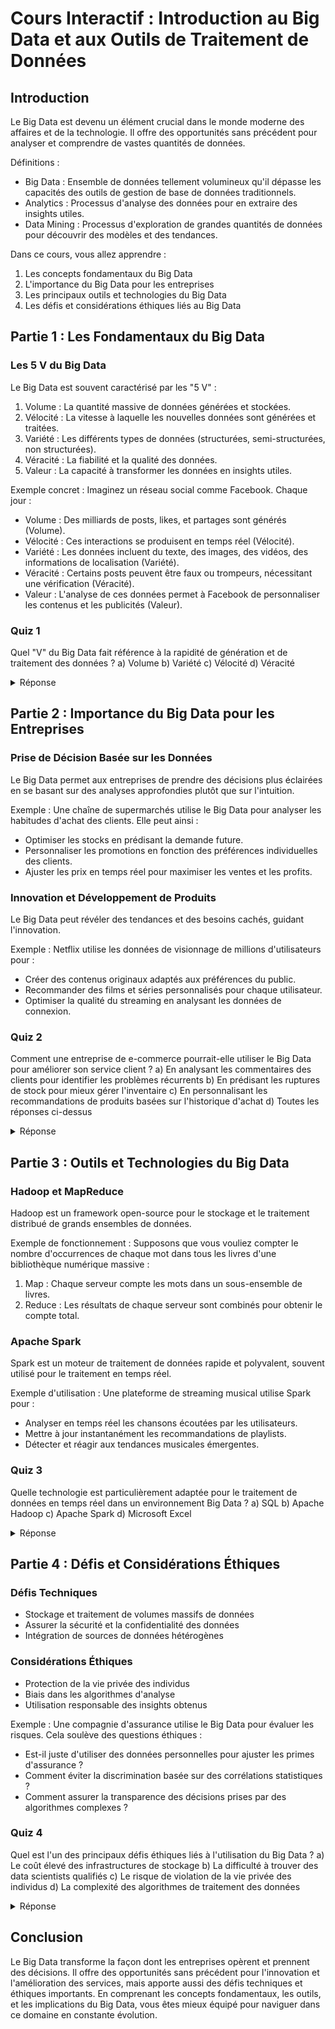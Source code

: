 # Cours Interactif : Introduction au Big Data et aux Outils de Traitement de Données

## Introduction

Le Big Data est devenu un élément crucial dans le monde moderne des affaires et de la technologie. Il offre des opportunités sans précédent pour analyser et comprendre de vastes quantités de données.

Définitions :
- Big Data : Ensemble de données tellement volumineux qu'il dépasse les capacités des outils de gestion de base de données traditionnels.
- Analytics : Processus d'analyse des données pour en extraire des insights utiles.
- Data Mining : Processus d'exploration de grandes quantités de données pour découvrir des modèles et des tendances.

Dans ce cours, vous allez apprendre :
1. Les concepts fondamentaux du Big Data
2. L'importance du Big Data pour les entreprises
3. Les principaux outils et technologies du Big Data
4. Les défis et considérations éthiques liés au Big Data

## Partie 1 : Les Fondamentaux du Big Data

### Les 5 V du Big Data

Le Big Data est souvent caractérisé par les "5 V" :

1. Volume : La quantité massive de données générées et stockées.
2. Vélocité : La vitesse à laquelle les nouvelles données sont générées et traitées.
3. Variété : Les différents types de données (structurées, semi-structurées, non structurées).
4. Véracité : La fiabilité et la qualité des données.
5. Valeur : La capacité à transformer les données en insights utiles.

Exemple concret :
Imaginez un réseau social comme Facebook. Chaque jour :
- Volume : Des milliards de posts, likes, et partages sont générés (Volume).
- Vélocité : Ces interactions se produisent en temps réel (Vélocité).
- Variété : Les données incluent du texte, des images, des vidéos, des informations de localisation (Variété).
- Véracité : Certains posts peuvent être faux ou trompeurs, nécessitant une vérification (Véracité).
- Valeur : L'analyse de ces données permet à Facebook de personnaliser les contenus et les publicités (Valeur).

### Quiz 1

Quel "V" du Big Data fait référence à la rapidité de génération et de traitement des données ?
a) Volume
b) Variété
c) Vélocité
d) Véracité

<details>
<summary>Réponse</summary>
La réponse correcte est c) Vélocité. Ce terme décrit la vitesse à laquelle les nouvelles données sont générées et doivent être traitées, souvent en temps réel.
</details>

## Partie 2 : Importance du Big Data pour les Entreprises

### Prise de Décision Basée sur les Données

Le Big Data permet aux entreprises de prendre des décisions plus éclairées en se basant sur des analyses approfondies plutôt que sur l'intuition.

Exemple :
Une chaîne de supermarchés utilise le Big Data pour analyser les habitudes d'achat des clients. Elle peut ainsi :
- Optimiser les stocks en prédisant la demande future.
- Personnaliser les promotions en fonction des préférences individuelles des clients.
- Ajuster les prix en temps réel pour maximiser les ventes et les profits.

### Innovation et Développement de Produits

Le Big Data peut révéler des tendances et des besoins cachés, guidant l'innovation.

Exemple :
Netflix utilise les données de visionnage de millions d'utilisateurs pour :
- Créer des contenus originaux adaptés aux préférences du public.
- Recommander des films et séries personnalisés pour chaque utilisateur.
- Optimiser la qualité du streaming en analysant les données de connexion.

### Quiz 2

Comment une entreprise de e-commerce pourrait-elle utiliser le Big Data pour améliorer son service client ?
a) En analysant les commentaires des clients pour identifier les problèmes récurrents
b) En prédisant les ruptures de stock pour mieux gérer l'inventaire
c) En personnalisant les recommandations de produits basées sur l'historique d'achat
d) Toutes les réponses ci-dessus

<details>
<summary>Réponse</summary>
La réponse correcte est d) Toutes les réponses ci-dessus. Le Big Data permet d'améliorer le service client de multiples façons, incluant l'analyse des retours clients, la gestion prédictive des stocks, et la personnalisation des recommandations.
</details>

## Partie 3 : Outils et Technologies du Big Data

### Hadoop et MapReduce

Hadoop est un framework open-source pour le stockage et le traitement distribué de grands ensembles de données.

Exemple de fonctionnement :
Supposons que vous vouliez compter le nombre d'occurrences de chaque mot dans tous les livres d'une bibliothèque numérique massive :
1. Map : Chaque serveur compte les mots dans un sous-ensemble de livres.
2. Reduce : Les résultats de chaque serveur sont combinés pour obtenir le compte total.

### Apache Spark

Spark est un moteur de traitement de données rapide et polyvalent, souvent utilisé pour le traitement en temps réel.

Exemple d'utilisation :
Une plateforme de streaming musical utilise Spark pour :
- Analyser en temps réel les chansons écoutées par les utilisateurs.
- Mettre à jour instantanément les recommandations de playlists.
- Détecter et réagir aux tendances musicales émergentes.

### Quiz 3

Quelle technologie est particulièrement adaptée pour le traitement de données en temps réel dans un environnement Big Data ?
a) SQL
b) Apache Hadoop
c) Apache Spark
d) Microsoft Excel

<details>
<summary>Réponse</summary>
La réponse correcte est c) Apache Spark. Spark est conçu pour le traitement rapide de grandes quantités de données, y compris le traitement en temps réel, ce qui le rend particulièrement adapté aux applications Big Data nécessitant une analyse rapide.
</details>

## Partie 4 : Défis et Considérations Éthiques

### Défis Techniques

- Stockage et traitement de volumes massifs de données
- Assurer la sécurité et la confidentialité des données
- Intégration de sources de données hétérogènes

### Considérations Éthiques

- Protection de la vie privée des individus
- Biais dans les algorithmes d'analyse
- Utilisation responsable des insights obtenus

Exemple :
Une compagnie d'assurance utilise le Big Data pour évaluer les risques. Cela soulève des questions éthiques :
- Est-il juste d'utiliser des données personnelles pour ajuster les primes d'assurance ?
- Comment éviter la discrimination basée sur des corrélations statistiques ?
- Comment assurer la transparence des décisions prises par des algorithmes complexes ?

### Quiz 4

Quel est l'un des principaux défis éthiques liés à l'utilisation du Big Data ?
a) Le coût élevé des infrastructures de stockage
b) La difficulté à trouver des data scientists qualifiés
c) Le risque de violation de la vie privée des individus
d) La complexité des algorithmes de traitement des données

<details>
<summary>Réponse</summary>
La réponse correcte est c) Le risque de violation de la vie privée des individus. Bien que tous ces aspects soient des défis dans le domaine du Big Data, la protection de la vie privée est une considération éthique majeure, surtout avec l'augmentation de la collecte et de l'analyse de données personnelles.
</details>

## Conclusion

Le Big Data transforme la façon dont les entreprises opèrent et prennent des décisions. Il offre des opportunités sans précédent pour l'innovation et l'amélioration des services, mais apporte aussi des défis techniques et éthiques importants. En comprenant les concepts fondamentaux, les outils, et les implications du Big Data, vous êtes mieux équipé pour naviguer dans ce domaine en constante évolution.